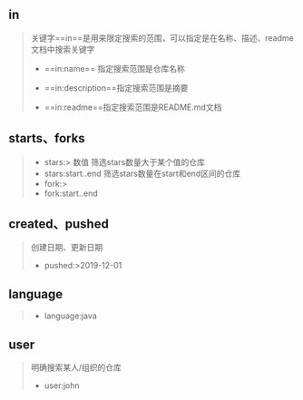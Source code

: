 ## in

> 关键字==in==是用来限定搜索的范围，可以指定是在名称、描述、readme文档中搜索关键字
>
> - ==in:name== 指定搜索范围是仓库名称
>
> - ==in:description==指定搜索范围是摘要
>
> - ==in:readme==指定搜索范围是README.md文档



## starts、forks

> - stars:> 数值   筛选stars数量大于某个值的仓库
> - stars:start..end   筛选stars数量在start和end区间的仓库
> - fork:>
> - fork:start..end



## created、pushed

> 创建日期、更新日期
>
> - pushed:>2019-12-01



## language

> - language:java



## user

> 明确搜索某人/组织的仓库
>
> - user:john



